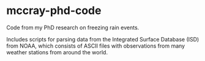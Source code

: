 # mccray-phd-code
Code from my PhD research on freezing rain events.

Includes scripts for parsing data from the Integrated Surface Database (ISD) from NOAA, which consists of ASCII files with observations from many weather stations from around the world.
